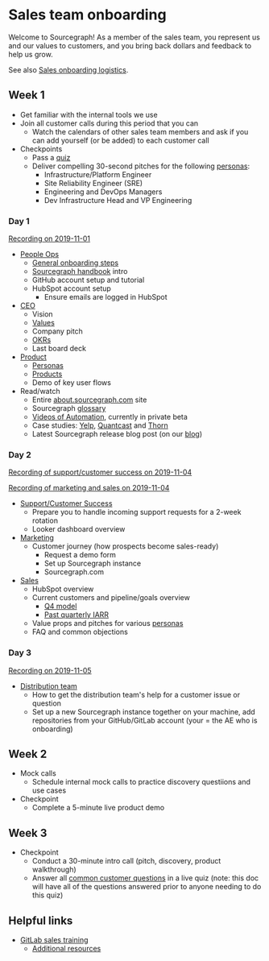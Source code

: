 # Sales team onboarding

Welcome to Sourcegraph! As a member of the sales team, you represent us and our values to customers, and you bring back dollars and feedback to help us grow.

See also [Sales onboarding logistics](https://docs.google.com/document/d/1un9fFPCBtcyWQSJtorUz20zI5LJGMTpdmmTomE9ndEM/edit).

## Week 1

- Get familiar with the internal tools we use
- Join all customer calls during this period that you can
  - Watch the calendars of other sales team members and ask if you can add yourself (or be added) to each customer call
- Checkpoints
  - Pass a [quiz](quiz.md)
  - Deliver compelling 30-second pitches for the following [personas](../../product/personas.md):
     - Infrastructure/Platform Engineer
     - Site Reliability Engineer (SRE)
     - Engineering and DevOps Managers
     - Dev Infrastructure Head and VP Engineering

### Day 1

[Recording on 2019-11-01](https://zoom.us/recording/play/m6olRsgG3vWpZ6ZJYg1FJr1RKeAPoUnsE4lvelSrs64_N-7AZ1QTSJ0eb8WXXSXk)

- [People Ops](../../people-ops/index.md)
  - [General onboarding steps](../../people-ops/onboarding/index.md#for-all-new-teammates)
  - [Sourcegraph handbook](../../index.md) intro
  - GitHub account setup and tutorial
  - HubSpot account setup
    - Ensure emails are logged in HubSpot
- [CEO](../../ceo/index.md)
  - Vision
  - [Values](../../../company/values.md)
  - Company pitch
  - [OKRs](../../../company/okrs/index.md)
  - Last board deck
- [Product](../../product/index.md)
  - [Personas](../../product/personas.md)
  - [Products](https://about.sourcegraph.com/product)
  - Demo of key user flows
- Read/watch
  - Entire [about.sourcegraph.com](https://about.sourcegraph.com) site
  - Sourcegraph [glossary](https://sourcegraph.com/github.com/sourcegraph/sourcegraph/-/blob/enterprise/docs/glossary.md)
  - [Videos of Automation](https://about.sourcegraph.com/product/automation), currently in private beta
  - Case studies: [Yelp](https://engineeringblog.yelp.com/2019/11/winning-the-hackathon-with-sourcegraph.html), [Quantcast](https://about.sourcegraph.com/case-studies/quantcast/) and [Thorn](https://about.sourcegraph.com/case-studies/we-are-thorn/)
  - Latest Sourcegraph release blog post (on our [blog](https://about.sourcegraph.com/blog))

### Day 2

[Recording of support/customer success on 2019-11-04](https://zoom.us/recording/play/bqS56zE1aP2A6t7reCnIG1KwsreU7wsmf0gqvZ8gOcug6HlYLpeO8uoknAMnNqX8?continueMode=true)

[Recording of marketing and sales on 2019-11-04](https://zoom.us/recording/share/rGJPF_xL7GvD5Sp8dMK4JM__SQQ2koOIhPfvtNcqO8iwIumekTziMw)

- [Support/Customer Success](../../support/index.md)
  - Prepare you to handle incoming support requests for a 2-week rotation
  - Looker dashboard overview
- [Marketing](../../marketing/index.md)
  - Customer journey (how prospects become sales-ready)
     - Request a demo form
     - Set up Sourcegraph instance
     - Sourcegraph.com
- [Sales](index.md)
  - HubSpot overview
  - Current customers and pipeline/goals overview
     - [Q4 model](https://docs.google.com/spreadsheets/d/1Ao3Nqw6gH3yAuZtICV3xo35kKKnI9oKXnvPuTQ0Fh9c/edit#gid=665660264)
     - [Past quarterly IARR](https://docs.google.com/presentation/d/1I2nhK_2uz0o8jiBqajzdTPHcy9Hnl9n1LROo1ZlJW-Q/edit#slide=id.g41cb4d21db_0_0)
  - Value props and pitches for various [personas](../../product/personas.md)
  - FAQ and common objections

### Day 3

[Recording on 2019-11-05](https://zoom.us/recording/share/sDmmVSjAPAZzJP95_T6wBqtWlE7idELyZhkURe2hMvSwIumekTziMw)

- [Distribution team](../../engineering/distribution/index.md)
  - How to get the distribution team's help for a customer issue or question
  - Set up a new Sourcegraph instance together on your machine, add repositories from your GitHub/GitLab account (your = the AE who is onboarding)


## Week 2

- Mock calls
  - Schedule internal mock calls to practice discovery questiions and use cases
- Checkpoint
  - Complete a 5-minute live product demo

## Week 3

- Checkpoint
  - Conduct a 30-minute intro call (pitch, discovery, product walkthrough)
  - Answer all [common customer questions](../common_customer_questions.md) in a live quiz (note: this doc will have all of the questions answered prior to anyone needing to do this quiz)


## Helpful links

- [GitLab sales training](https://about.gitlab.com/handbook/sales/training/)
  - [Additional resources](https://about.gitlab.com/handbook/sales/training/additional-resources/)

